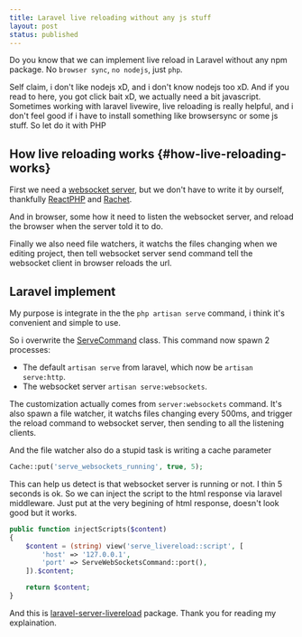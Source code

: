 ```yaml
---
title: Laravel live reloading without any js stuff
layout: post
status: published
---
```


Do you know that we can implement live reload in Laravel without any npm package. No `browser sync`, `no nodejs`, just `php`.

Self claim, i don't like nodejs xD, and i don't know nodejs too xD. And if you read to here, you got click bait xD, we actually need a bit javascript. Sometimes working with laravel livewire, live reloading is really helpful, and i don't feel good if i have to install something like browsersync or some js stuff. So let do it with PHP

## How live reloading works {#how-live-reloading-works}

First we need a [websocket server](https://developer.mozilla.org/en-US/docs/Web/API/WebSockets_API/Writing_WebSocket_servers), but we don't have to write it by ourself, thankfully [ReactPHP](https://reactphp.org/) and [Rachet](http://socketo.me/).

And in browser, some how it need to listen the websocket server, and reload the browser when the server told it to do.

Finally we also need file watchers, it watchs the files changing when we editing project, then tell websocket server send command tell the websocket client in browser reloads the url.

## Laravel implement

My purpose is integrate in the the `php artisan serve` command, i think it's convenient and simple to use.

So i overwrite the [ServeCommand](https://github.com/bangnokia/laravel-serve-livereload/blob/84d9689444652ca8ab687e74b5c7bf65e04696b0/src/Commands/ServeCommand.php) class. This command now spawn 2 processes:

- The default `artisan serve` from laravel, which now be `artisan serve:http`.
- The websocket server `artisan serve:websockets`.

The customization actually comes from `server:websockets` command. It's also spawn a file watcher, it watchs files changing every 500ms, and trigger the reload command to websocket server, then sending to all the listening clients.

And the file watcher also do a stupid task is writing a cache parameter

```php
Cache::put('serve_websockets_running', true, 5);
```

This can help us detect is that websocket server is running or not. I thin 5 seconds is ok. So we can inject the script to the html response via laravel middleware. Just put at the very begining of html response, doesn't look good but it works.

```php
public function injectScripts($content)
{
    $content = (string) view('serve_livereload::script', [
        'host' => '127.0.0.1',
        'port' => ServeWebSocketsCommand::port(),
    ]).$content;

    return $content;
}
```

And this is [laravel-server-livereload](https://github.com/bangnokia/laravel-serve-livereload) package. Thank you for reading my explaination.


